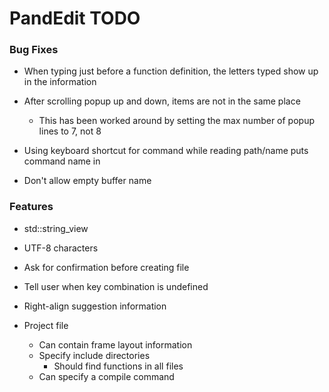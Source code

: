 # PandEdit TODO

### Bug Fixes
- When typing just before a function definition, the letters typed show up in the information
- After scrolling popup up and down, items are not in the same place
	- This has been worked around by setting the max number of popup lines to 7, not 8

- Using keyboard shortcut for command while reading path/name puts command name in
- Don't allow empty buffer name

### Features
- std::string_view
- UTF-8 characters

- Ask for confirmation before creating file
- Tell user when key combination is undefined
- Right-align suggestion information

- Project file
	- Can contain frame layout information
	- Specify include directories
		- Should find functions in all files
	- Can specify a compile command
